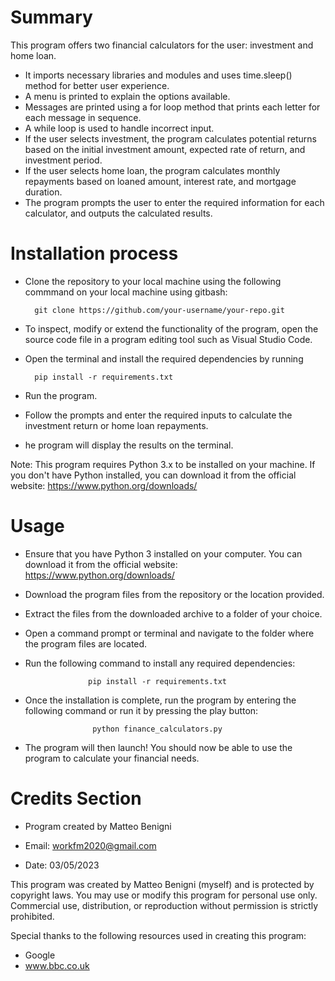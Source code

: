 # Summary

This program offers two financial calculators for the user: investment and home loan. 
- It imports necessary libraries and modules and uses time.sleep() method for better user experience. 
- A menu is printed to explain the options available. 
- Messages are printed using a for loop method that prints each letter for each message in sequence. 
- A while loop is used to handle incorrect input. 
- If the user selects investment, the program calculates potential returns based on the initial investment amount, expected rate of return, and investment period. 
- If the user selects home loan, the program calculates monthly repayments based on loaned amount, interest rate, and mortgage duration. 
- The program prompts the user to enter the required information for each calculator, and outputs the calculated results.

# Installation process

- Clone the repository to your local machine using the following commmand on your local machine using gitbash:

        git clone https://github.com/your-username/your-repo.git

- To inspect, modify or extend the functionality of the program, open the source code file in a program editing tool such as Visual Studio Code.

- Open the terminal and install the required dependencies by running 

        pip install -r requirements.txt

- Run the program.

- Follow the prompts and enter the required inputs to calculate the investment return or home loan repayments.

- he program will display the results on the terminal.

Note: This program requires Python 3.x to be installed on your machine. If you don't have Python installed, you can download it from the official website: https://www.python.org/downloads/

# Usage

- Ensure that you have Python 3 installed on your computer. You can download it from the official website: https://www.python.org/downloads/

- Download the program files from the repository or the location provided.

- Extract the files from the downloaded archive to a folder of your choice.

- Open a command prompt or terminal and navigate to the folder where the program files are located.

- Run the following command to install any required dependencies:

                    pip install -r requirements.txt

- Once the installation is complete, run the program by entering the following command or run it by pressing the play button:

                     python finance_calculators.py

- The program will then launch! You should now be able to use the program to calculate your financial needs.


# Credits Section

- Program created by Matteo Benigni

- Email: workfm2020@gmail.com

- Date: 03/05/2023

This program was created by Matteo Benigni (myself) and is protected by copyright laws. You may use or modify this program for personal use only. Commercial use, distribution, or reproduction without permission is strictly prohibited.

Special thanks to the following resources used in creating this program:
- Google
- www.bbc.co.uk

